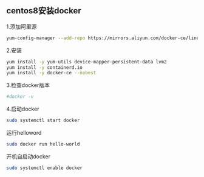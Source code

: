 ## centos8安装docker



1.添加阿里源

```bash
yum-config-manager --add-repo https://mirrors.aliyun.com/docker-ce/linux/centos/docker-ce.repo

```

2.安装

```bash
yum install -y yum-utils device-mapper-persistent-data lvm2
yum install -y containerd.io 
yum install -y docker-ce --nobest
```

3.检查docker版本

```bash
#docker -v
```

4.启动docker

```bash 
sudo systemctl start docker
```

运行helloword

```bash
sudo docker run hello-world
```

开机自启动docker

```bash
sudo systemctl enable docker
```

 